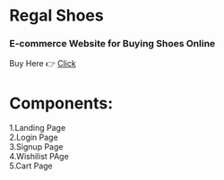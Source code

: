 # Regal Shoes 

### E-commerce Website for Buying Shoes Online 

Buy Here 👉 [Click](https://regalshoes.netlify.app/)


# Components: 
1.Landing Page  
2.Login Page  
3.Signup Page  
4.Wishilist PAge  
5.Cart Page
